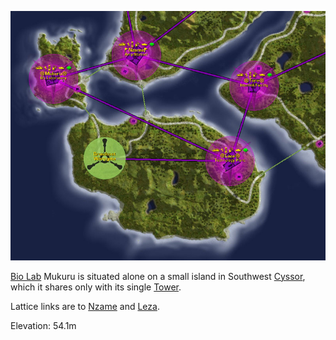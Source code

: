 ![](../images/Leza_Mukuru_Map.jpg "Leza_Mukuru_Map.jpg")

[Bio Lab](../locations/Bio_Laboratory.md) Mukuru is situated alone on a small
island in Southwest [Cyssor](../locations/Cyssor.md), which it shares only with
its single [Tower](../locations/Towers.md).

Lattice links are to [Nzame](Nzame.md) and [Leza](Leza.md).

Elevation: 54.1m

